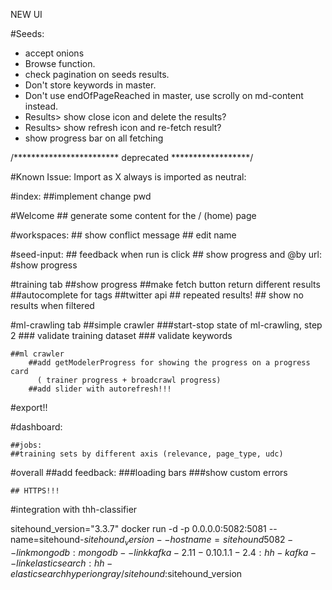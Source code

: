NEW UI

#Seeds:
 - accept onions
 - Browse function.
 - check pagination on seeds results.
 - Don't store keywords in master.
 - Don't use endOfPageReached in master, use scrolly on md-content instead.
 - Results> show close icon and delete the results?
 - Results> show refresh icon and re-fetch result?
 - show progress bar on all fetching












/************************ deprecated ******************/

#Known Issue:
Import as X always is imported as neutral:

#index:
   ##implement change pwd

#Welcome
    ## generate some content for the / (home) page

#workspaces:
    ## show conflict message
    ## edit name

#seed-input:
    ## feedback when run is click
    ## show progress and
        @by url:
            #show progress

#training tab
   ##show progress
   ##make fetch button return different results
   ##autocomplete for tags
   ##twitter api
    ## repeated results!
    ## show no results when filtered

#ml-crawling tab
   ##simple crawler
       ###start-stop state of ml-crawling, step 2
       ### validate training dataset
       ### validate keywords

    ##ml crawler
        ##add getModelerProgress for showing the progress on a progress card
          ( trainer progress + broadcrawl progress)
        ##add slider with autorefresh!!!

#export!!

#dashboard:

    ##jobs:
    ##training sets by different axis (relevance, page_type, udc)

#overall
    ##add feedback:
        ###loading bars
        ###show custom errors

    ## HTTPS!!!

#integration with thh-classifier











>
sitehound_version="3.3.7"
docker run -d -p 0.0.0.0:5082:5081 --name=sitehound-$sitehound_version --hostname=sitehound5082 --link mongodb:mongodb --link kafka-2.11-0.10.1.1-2.4:hh-kafka --link elasticsearch:hh-elasticsearch hyperiongray/sitehound:$sitehound_version

